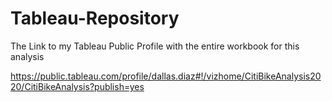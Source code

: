 # Tableau-Repository

The Link to my Tableau Public Profile with the entire workbook for this analysis

https://public.tableau.com/profile/dallas.diaz#!/vizhome/CitiBikeAnalysis2020/CitiBikeAnalysis?publish=yes
